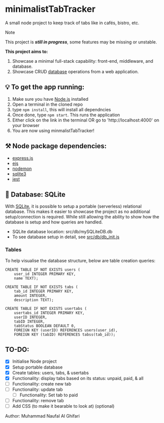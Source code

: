 # minimalistTabTracker
A small node project to keep track of tabs like in cafés, bistro, etc.  
> [!NOTE]
> This project is ***still in progress***, some features may be missing or unstable.

**This project aims to:**
1. Showcase a minimal full-stack capability: front-end, middleware, and database.
2. Showcase CRUD [database](https://github.com/NaufalGhifari/minimalistTabTracker#-database-sqlite) operations from a web application.

## 💡 To get the app running:
1. Make sure you have [Node.js](https://nodejs.org/en/) installed
2. Open a terminal in the cloned repo
3. type ```npm install```, this will install all dependncies
4. Once done, type ```npm start```. This runs the application
5. Either click on the link in the terminal OR go to 'http://localhost:4000' on your browser
6. You are now using minmalistTabTracker!

## ⚒️ Node package dependencies:
- [express.js](https://expressjs.com/)
- [ejs](https://ejs.co/)
- [nodemon](https://nodemon.io/)
- [sqlite3](https://docs.python.org/3/library/sqlite3.html)
- [jest](https://jestjs.io/)

## 💽 Database: SQLite 
With [SQLite](https://www.sqlite.org/index.html), it is possible to setup a portable (serverless) relational database. This makes it easier to showcase the project as no additional setup/connection is required. While still allowing the ability to show how the database is setup and how queries are handled. 
- SQLite database location: src/db/mySQLiteDB.db
- To see database setup in detail, see [src/db/db_init.js](src/db/db_init.js)

### Tables
To help visualise the database structure, below are table creation queries:
```
CREATE TABLE IF NOT EXISTS users (
    user_id INTEGER PRIMARY KEY,
    name TEXT);

CREATE TABLE IF NOT EXISTS tabs (
    tab_id INTEGER PRIMARY KEY,
    amount INTEGER,
    description TEXT);

CREATE TABLE IF NOT EXISTS usertabs (
    usertabs_id INTEGER PRIMARY KEY,
    userID INTEGER,
    tabID INTEGER,
    tabStatus BOOLEAN DEFAULT 0,
    FOREIGN KEY (userID) REFERENCES users(user_id),
    FOREIGN KEY (tabID) REFERENCES tabss(tab_id));
```

## TO-DO:
- [x] Initialise Node project
- [x] Setup portable database
- [x] Create tables: users, tabs, & usertabs
- [x] Functionality: display tabs based on its status: unpaid, paid, & all
- [ ] Functionality: create new tab 
- [ ] Functionality: update tab
    - [ ] Functionality: Set tab to paid
- [ ] Functionality: remove tab
- [ ] Add CSS (to make it bearable to look at) (optional)

Author: Muhammad Naufal Al Ghifari
